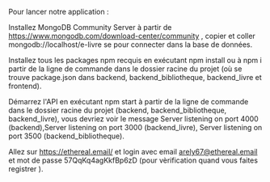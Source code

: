 Pour lancer notre application :​

Installez MongoDB Community Server à partir de https://www.mongodb.com/download-center/community , copier et coller mongodb://localhost/e-livre se pour connecter dans la base de données.​

Installez tous les packages npm recquis en exécutant npm install ou à npm i partir de la ligne de commande dans le dossier racine du projet (où se trouve package.json dans backend, backend_bibliotheque, backend_livre et frontend).​

Démarrez l'API en exécutant npm start à partir de la ligne de commande dans le dossier racine du projet (backend, backend_bibliotheque, backend_livre), vous devriez voir le message Server listening on port 4000 (backend),Server listening on port 3000 (backend_livre), Server listening on port 3500 (backend_bibliotheque).​

Allez sur https://ethereal.email/ et login avec email arely67@ethereal.email et mot de passe 57QqKq4agKkfBp6zD (pour vèrification quand vous faites registrer ).​
